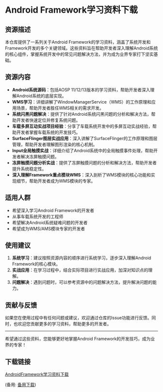 # Android Framework学习资料下载

## 资源描述

本仓库提供了一系列关于Android Framework的学习资料，涵盖了系统开发和Framework开发的多个关键领域。这些资料旨在帮助开发者深入理解Android系统的核心组件，掌握系统开发中的常见问题解决方法，并为成为业界专家打下坚实基础。

## 资源内容

- **Android系统源码**：包括AOSP 11/12/13版本的学习资料，帮助开发者深入理解Android系统的底层实现。
- **WMS学习**：详细讲解了WindowManagerService（WMS）的工作原理和应用场景，帮助开发者胜任WMS相关的需求开发。
- **系统闪黑问题解决**：提供了针对Android系统闪黑问题的分析和解决方法，帮助开发者快速定位并修复系统问题。
- **车载多屏互动实战项目经验**：分享了车载系统开发中的多屏互动实战经验，帮助开发者掌握车载系统的开发技巧。
- **SurfaceFlinger图层实战应用**：深入讲解了SurfaceFlinger的工作原理和图层管理，帮助开发者理解图形渲染的核心机制。
- **Input全局触摸实战**：详细介绍了Android系统中的全局触摸事件处理，帮助开发者解决冻屏触摸问题。
- **冻屏触摸问题分析实战**：提供了冻屏触摸问题的分析和解决方法，帮助开发者提升系统稳定性。
- **深入理解Framework重点模块WMS**：深入剖析了WMS模块的核心功能和实现细节，帮助开发者成为WMS模块的专家。

## 适用人群

- 希望深入学习Android Framework的开发者
- 从事车载系统开发的工程师
- 希望解决Android系统疑难问题的开发者
- 希望成为WMS/AMS模块专家的开发者

## 使用建议

1. **系统学习**：建议按照资源内容的顺序进行系统学习，逐步深入理解Android Framework的核心模块。
2. **实战应用**：在学习过程中，结合实际项目进行实战应用，加深对知识点的理解。
3. **问题解决**：遇到问题时，可以参考资源中的问题解决方法，提升解决问题的能力。

## 贡献与反馈

如果您在使用过程中有任何问题或建议，欢迎通过仓库的Issue功能进行反馈。同时，也欢迎您贡献更多的学习资料，帮助更多的开发者。

---

希望通过这些资料，您能够更好地掌握Android Framework的开发技巧，成为业界的专家！

## 下载链接
[AndroidFramework学习资料下载](https://pan.quark.cn/s/2ccbf1fc525c) 

(备用: [备用下载](https://pan.baidu.com/s/1cK6WPyySyOMorylOkbLvFw?pwd=1234))
